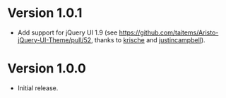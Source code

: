 # Version 1.0.1
* Add support for jQuery UI 1.9 (see https://github.com/taitems/Aristo-jQuery-UI-Theme/pull/52, thanks to [krische](https://github.com/krische) and [justincampbell](https://github.com/justincampbell)).

# Version 1.0.0
* Initial release.
